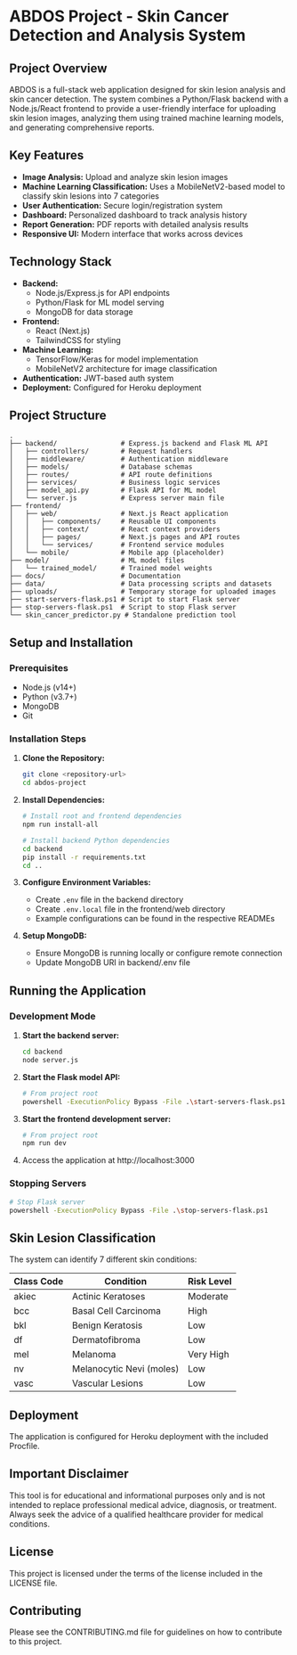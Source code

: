 # ABDOS Project - Skin Cancer Detection and Analysis System

## Project Overview

ABDOS is a full-stack web application designed for skin lesion analysis and skin cancer detection. The system combines a Python/Flask backend with a Node.js/React frontend to provide a user-friendly interface for uploading skin lesion images, analyzing them using trained machine learning models, and generating comprehensive reports.

## Key Features

- **Image Analysis:** Upload and analyze skin lesion images
- **Machine Learning Classification:** Uses a MobileNetV2-based model to classify skin lesions into 7 categories
- **User Authentication:** Secure login/registration system
- **Dashboard:** Personalized dashboard to track analysis history
- **Report Generation:** PDF reports with detailed analysis results
- **Responsive UI:** Modern interface that works across devices

## Technology Stack

- **Backend:** 
  - Node.js/Express.js for API endpoints
  - Python/Flask for ML model serving
  - MongoDB for data storage
- **Frontend:** 
  - React (Next.js)
  - TailwindCSS for styling
- **Machine Learning:**
  - TensorFlow/Keras for model implementation
  - MobileNetV2 architecture for image classification
- **Authentication:** JWT-based auth system
- **Deployment:** Configured for Heroku deployment

## Project Structure

```
.
├── backend/                # Express.js backend and Flask ML API
│   ├── controllers/        # Request handlers
│   ├── middleware/         # Authentication middleware  
│   ├── models/             # Database schemas
│   ├── routes/             # API route definitions
│   ├── services/           # Business logic services
│   ├── model_api.py        # Flask API for ML model
│   └── server.js           # Express server main file
├── frontend/
│   ├── web/                # Next.js React application
│   │   ├── components/     # Reusable UI components
│   │   ├── context/        # React context providers
│   │   ├── pages/          # Next.js pages and API routes
│   │   └── services/       # Frontend service modules
│   └── mobile/             # Mobile app (placeholder)
├── model/                  # ML model files
│   └── trained_model/      # Trained model weights
├── docs/                   # Documentation
├── data/                   # Data processing scripts and datasets
├── uploads/                # Temporary storage for uploaded images
├── start-servers-flask.ps1 # Script to start Flask server
├── stop-servers-flask.ps1  # Script to stop Flask server
└── skin_cancer_predictor.py # Standalone prediction tool
```

## Setup and Installation

### Prerequisites

- Node.js (v14+)
- Python (v3.7+)
- MongoDB
- Git

### Installation Steps

1. **Clone the Repository:**
   ```bash
   git clone <repository-url>
   cd abdos-project
   ```

2. **Install Dependencies:**
   ```bash
   # Install root and frontend dependencies
   npm run install-all
   
   # Install backend Python dependencies
   cd backend
   pip install -r requirements.txt
   cd ..
   ```

3. **Configure Environment Variables:**
   - Create `.env` file in the backend directory
   - Create `.env.local` file in the frontend/web directory
   - Example configurations can be found in the respective READMEs

4. **Setup MongoDB:**
   - Ensure MongoDB is running locally or configure remote connection
   - Update MongoDB URI in backend/.env file

## Running the Application

### Development Mode

1. **Start the backend server:**
   ```bash
   cd backend
   node server.js
   ```

2. **Start the Flask model API:**
   ```bash
   # From project root
   powershell -ExecutionPolicy Bypass -File .\start-servers-flask.ps1
   ```

3. **Start the frontend development server:**
   ```bash
   # From project root
   npm run dev
   ```

4. Access the application at http://localhost:3000

### Stopping Servers

```bash
# Stop Flask server
powershell -ExecutionPolicy Bypass -File .\stop-servers-flask.ps1
```

## Skin Lesion Classification

The system can identify 7 different skin conditions:

| Class Code | Condition | Risk Level |
|------------|-----------|------------|
| akiec | Actinic Keratoses | Moderate |
| bcc | Basal Cell Carcinoma | High |
| bkl | Benign Keratosis | Low |
| df | Dermatofibroma | Low |
| mel | Melanoma | Very High |
| nv | Melanocytic Nevi (moles) | Low |
| vasc | Vascular Lesions | Low |

## Deployment

The application is configured for Heroku deployment with the included Procfile.

## Important Disclaimer

This tool is for educational and informational purposes only and is not intended to replace professional medical advice, diagnosis, or treatment. Always seek the advice of a qualified healthcare provider for medical conditions.

## License

This project is licensed under the terms of the license included in the LICENSE file.

## Contributing

Please see the CONTRIBUTING.md file for guidelines on how to contribute to this project.

